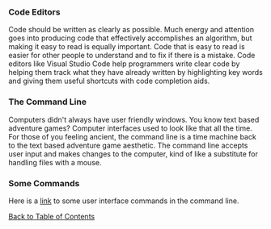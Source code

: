 ### Code Editors

  Code should be written as clearly as possible.  Much energy and attention goes into producing code 
that effectively accomplishes an algorithm, but making it easy to read is equally important.  Code that 
is easy to read is easier for other people to understand and to fix if there is a mistake.  Code editors 
like Visual Studio Code help programmers write clear code by helping them track what they have already 
written by highlighting key words and giving them useful shortcuts with code completion aids.    



### The Command Line

  Computers didn't always have user friendly windows.  You know text based adventure games? Computer interfaces 
used to look like that all the time.  For those of you feeling ancient, the command line is a time machine back to 
the text based adventure game aesthetic.  The command line accepts user input and makes changes to the computer, kind 
of like a substitute for handling files with a mouse.  



### Some Commands

  Here is a [link](https://www.guru99.com/linux-commands-cheat-sheet.html) to some user interface commands in the command line.  

 
 
[Back to Table of Contents](https://github.com/ryanhoffman4/reading-notes/blob/main/README.md)